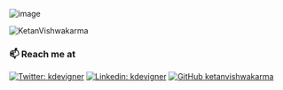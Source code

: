 
![image](https://user-images.githubusercontent.com/42869168/194932649-0e0dcd9e-30ac-4436-a50a-6bddf09cefe3.png)

<p align="left"> <img src="https://komarev.com/ghpvc/?username=ketanvishwakarma&label=Views&color=blue&style=for-the-badge" alt="KetanVishwakarma" /> </p>

### 📫 Reach me at 
[![Twitter: kdevigner](https://img.shields.io/twitter/follow/kdevigner?style=social)](https://twitter.com/kdevigner) 
[![Linkedin: kdevigner](https://img.shields.io/badge/-KetanVishwakarma-blue?style=flat-square&logo=Linkedin&logoColor=white&link=https://www.linkedin.com/in/kdevigner/)](https://www.linkedin.com/in/kdevigner/)
[![GitHub ketanvishwakarma](https://img.shields.io/github/followers/ketanvishwakarma?label=follow&style=social)](https://github.com/ketanvishwakarma)
